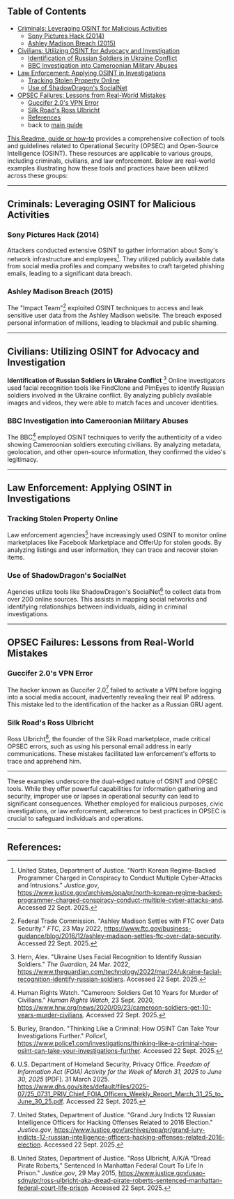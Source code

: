 ## Table of Contents

- [Criminals: Leveraging OSINT for Malicious Activities](#criminals-leveraging-osint-for-malicious-activities)
  - [Sony Pictures Hack (2014)](#sony-pictures-hack-2014)
  - [Ashley Madison Breach (2015)](#ashley-madison-breach-2015)
- [Civilians: Utilizing OSINT for Advocacy and Investigation](#civilians-utilizing-osint-for-advocacy-and-investigation)
  - [Identification of Russian Soldiers in Ukraine Conflict](#identification-of-russian-soldiers-in-ukraine-conflict)
  - [BBC Investigation into Cameroonian Military Abuses](#bbc-investigation-into-cameroonian-military-abuses)
- [Law Enforcement: Applying OSINT in Investigations](#law-enforcement-applying-osint-in-investigations)
  - [Tracking Stolen Property Online](#tracking-stolen-property-online)
  - [Use of ShadowDragon's SocialNet](#use-of-shadowdragons-socialnet)
- [OPSEC Failures: Lessons from Real-World Mistakes](#opsec-failures-lessons-from-real-world-mistakes)
  - [Guccifer 2.0's VPN Error](#guccifer-20s-vpn-error)
  - [Silk Road's Ross Ulbricht](#silk-roads-ross-ulbricht)
  - [References](#References)
  - back to [main guide](../README.md)

[This Readme, guide or how-to](../README.md) provides a comprehensive collection of tools and guidelines related to Operational Security (OPSEC) and Open-Source Intelligence (OSINT). These resources are applicable to various groups, including criminals, civilians, and law enforcement. Below are real-world examples illustrating how these tools and practices have been utilized across these groups:

---

## Criminals: Leveraging OSINT for Malicious Activities

### **Sony Pictures Hack (2014)**
Attackers conducted extensive OSINT to gather information about Sony's network infrastructure and employees[^dojnk]. They utilized publicly available data from social media profiles and company websites to craft targeted phishing emails, leading to a significant data breach. 

### **Ashley Madison Breach (2015)**
The "Impact Team"[^ftcamd] exploited OSINT techniques to access and leak sensitive user data from the Ashley Madison website. The breach exposed personal information of millions, leading to blackmail and public shaming. 

---

## Civilians: Utilizing OSINT for Advocacy and Investigation

**Identification of Russian Soldiers in Ukraine Conflict** [^guardian]
Online investigators used facial recognition tools like FindClone and PimEyes to identify Russian soldiers involved in the Ukraine conflict. By analyzing publicly available images and videos, they were able to match faces and uncover identities. 

### **BBC Investigation into Cameroonian Military Abuses**
The BBC[^hrwcam] employed OSINT techniques to verify the authenticity of a video showing Cameroonian soldiers executing civilians. By analyzing metadata, geolocation, and other open-source information, they confirmed the video's legitimacy. 

---

## Law Enforcement: Applying OSINT in Investigations

### **Tracking Stolen Property Online**
Law enforcement agencies[^police1] have increasingly used OSINT to monitor online marketplaces like Facebook Marketplace and OfferUp for stolen goods. By analyzing listings and user information, they can trace and recover stolen items. 

### **Use of ShadowDragon's SocialNet**
Agencies utilize tools like ShadowDragon's SocialNet[^dhsfoia] to collect data from over 200 online sources. This assists in mapping social networks and identifying relationships between individuals, aiding in criminal investigations. 

---

## OPSEC Failures: Lessons from Real-World Mistakes

### **Guccifer 2.0's VPN Error**
The hacker known as Guccifer 2.0[^doj] failed to activate a VPN before logging into a social media account, inadvertently revealing their real IP address. This mistake led to the identification of the hacker as a Russian GRU agent. 

### **Silk Road's Ross Ulbricht**
Ross Ulbricht[^ulbricht], the founder of the Silk Road marketplace, made critical OPSEC errors, such as using his personal email address in early communications. These mistakes facilitated law enforcement's efforts to trace and apprehend him. 

---

These examples underscore the dual-edged nature of OSINT and OPSEC tools. While they offer powerful capabilities for information gathering and security, improper use or lapses in operational security can lead to significant consequences. Whether employed for malicious purposes, civic investigations, or law enforcement, adherence to best practices in OPSEC is crucial to safeguard individuals and operations.

---

## References:

[^hrwcam]: Human Rights Watch. "Cameroon: Soldiers Get 10 Years for Murder of Civilians." *Human Rights Watch*, 23 Sept. 2020, https://www.hrw.org/news/2020/09/23/cameroon-soldiers-get-10-years-murder-civilians. Accessed 22 Sept. 2025.

[^police1]: Burley, Brandon. "Thinking Like a Criminal: How OSINT Can Take Your Investigations Further." *Police1*, https://www.police1.com/investigations/thinking-like-a-criminal-how-osint-can-take-your-investigations-further. Accessed 22 Sept. 2025.

[^dhsfoia]: U.S. Department of Homeland Security, Privacy Office. *Freedom of Information Act (FOIA) Activity for the Week of March 31, 2025 to June 30, 2025* [PDF]. 31 March 2025. https://www.dhs.gov/sites/default/files/2025-07/25_0731_PRIV_Chief_FOIA_Officers_Weekly_Report_March_31_25_to_June_30_25.pdf. Accessed 22 Sept. 2025.

[^doj]: United States, Department of Justice. "Grand Jury Indicts 12 Russian Intelligence Officers for Hacking Offenses Related to 2016 Election." *Justice.gov*, https://www.justice.gov/archives/opa/pr/grand-jury-indicts-12-russian-intelligence-officers-hacking-offenses-related-2016-election. Accessed 22 Sept. 2025.

[^ftcamd]: Federal Trade Commission. "Ashley Madison Settles with FTC over Data Security." *FTC*, 23 May 2022, https://www.ftc.gov/business-guidance/blog/2016/12/ashley-madison-settles-ftc-over-data-security. Accessed 22 Sept. 2025.

[^dojnk]: United States, Department of Justice. "North Korean Regime-Backed Programmer Charged in Conspiracy to Conduct Multiple Cyber-Attacks and Intrusions." *Justice.gov*, https://www.justice.gov/archives/opa/pr/north-korean-regime-backed-programmer-charged-conspiracy-conduct-multiple-cyber-attacks-and. Accessed 22 Sept. 2025.

[^guardian]: Hern, Alex. "Ukraine Uses Facial Recognition to Identify Russian Soldiers." *The Guardian*, 24 Mar. 2022, https://www.theguardian.com/technology/2022/mar/24/ukraine-facial-recognition-identify-russian-soldiers. Accessed 22 Sept. 2025.

[^ulbricht]: United States, Department of Justice. "Ross Ulbricht, A/K/A “Dread Pirate Roberts,” Sentenced In Manhattan Federal Court To Life In Prison." *Justice.gov*, 29 May 2015, https://www.justice.gov/usao-sdny/pr/ross-ulbricht-aka-dread-pirate-roberts-sentenced-manhattan-federal-court-life-prison. Accessed 22 Sept. 2025.
